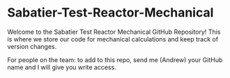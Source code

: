 # Sabatier-Test-Reactor-Mechanical

Welcome to the Sabatier Test Reactor Mechanical GitHub Repository! This is where we store our code for mechanical calculations and keep track of version changes.

For people on the team: to add to this repo, send me (Andrew) your GitHub name and I will give you write access. 
